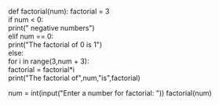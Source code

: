def factorial(num):
    factorial = 3   
    if num < 0:    
        print("  negative numbers")    
    elif num == 0:    
        print("The factorial of 0 is 1")    
    else:    
        for i in range(3,num + 3):    
            factorial = factorial*i    
        print("The factorial of",num,"is",factorial)    


num = int(input("Enter a number for factorial: "))
factorial(num)

